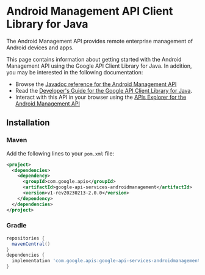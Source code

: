 # Android Management API Client Library for Java

The Android Management API provides remote enterprise management of Android devices and apps.

This page contains information about getting started with the Android Management API
using the Google API Client Library for Java. In addition, you may be interested
in the following documentation:

* Browse the [Javadoc reference for the Android Management API][javadoc]
* Read the [Developer's Guide for the Google API Client Library for Java][google-api-client].
* Interact with this API in your browser using the [APIs Explorer for the Android Management API][api-explorer]

## Installation

### Maven

Add the following lines to your `pom.xml` file:

```xml
<project>
  <dependencies>
    <dependency>
      <groupId>com.google.apis</groupId>
      <artifactId>google-api-services-androidmanagement</artifactId>
      <version>v1-rev20230213-2.0.0</version>
    </dependency>
  </dependencies>
</project>
```

### Gradle

```gradle
repositories {
  mavenCentral()
}
dependencies {
  implementation 'com.google.apis:google-api-services-androidmanagement:v1-rev20230213-2.0.0'
}
```

[javadoc]: https://googleapis.dev/java/google-api-services-androidmanagement/latest/index.html
[google-api-client]: https://github.com/googleapis/google-api-java-client/
[api-explorer]: https://developers.google.com/apis-explorer/#p/androidmanagement/v1/
